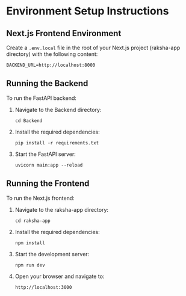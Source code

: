 # Environment Setup Instructions

## Next.js Frontend Environment
Create a `.env.local` file in the root of your Next.js project (raksha-app directory) with the following content:

```
BACKEND_URL=http://localhost:8000
```

## Running the Backend
To run the FastAPI backend:

1. Navigate to the Backend directory:
   ```
   cd Backend
   ```

2. Install the required dependencies:
   ```
   pip install -r requirements.txt
   ```

3. Start the FastAPI server:
   ```
   uvicorn main:app --reload
   ```

## Running the Frontend
To run the Next.js frontend:

1. Navigate to the raksha-app directory:
   ```
   cd raksha-app
   ```

2. Install the required dependencies:
   ```
   npm install
   ```

3. Start the development server:
   ```
   npm run dev
   ```

4. Open your browser and navigate to:
   ```
   http://localhost:3000
   ```
